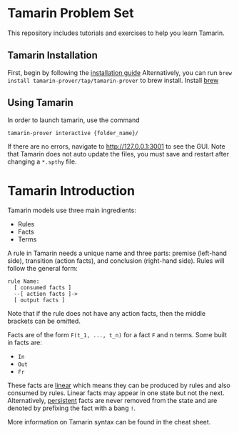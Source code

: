 # Tamarin Problem Set

This repository includes tutorials and exercises to help you learn Tamarin.

## Tamarin Installation

First, begin by following the [installation guide](https://tamarin-prover.com/manual/master/book/002_installation.html)
Alternatively, you can run `brew install tamarin-prover/tap/tamarin-prover` to brew install. Install [brew](https://brew.sh/)
<!-- Additionally, install graphviz: `sudo apt install graphviz`, install [Maude](https://github.com/SRI-CSL/Maude/releases/tag/Maude3.3.1) -->

## Using Tamarin

In order to launch tamarin, use the command 

```sh
tamarin-prover interactive {folder_name}/
```

If there are no errors, navigate to http://127.0.0.1:3001 to see the GUI. Note that Tamarin does not auto update the files, you must save and restart after changing a `*.spthy` file.

# Tamarin Introduction

Tamarin models use three main ingredients:

- Rules
- Facts
- Terms

A rule in Tamarin needs a unique name and three parts: premise (left-hand side), transition (action facts), and conclusion (right-hand side). Rules will follow the general form:

```tamarin
rule Name:
  [ consumed facts ]
  --[ action facts ]->
  [ output facts ]
```

Note that if the rule does not have any action facts, then the middle brackets can be omitted.

Facts are of the form `F(t_1, ..., t_n)` for a fact `F` and n terms. Some built in facts are:
- `In`
- `Out`
- `Fr`

These facts are <ins>linear</ins> which means they can be produced by rules and also consumed by rules. Linear facts may appear in one state but not the next. Alternatively, <ins>persistent</ins> facts are never removed from the state and are denoted by prefixing the fact with a bang `!`.

More information on Tamarin syntax can be found in the cheat sheet.
